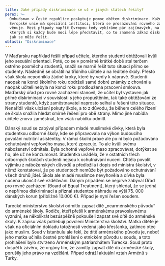 ```yaml
---
title: Jaké případy diskriminace se už v jiných státech řešily?
perex: >-
  Ombudsman v České republice poskytuje pomoc obětem diskriminace. Každý stát
  Evropské unie má speciální instituci, která se prosazování rovného zacházení
  věnuje. Mezi případy napříč Evropou tedy vybíráme pár zajímavých, na základě
  kterých si každý bude moci lépe představit, co to znamená zákaz diskriminace a
  jak se může řešit.
oblasti: "Diskriminace"
---
```


<p>V&nbsp;Maďarsku například řešili případ učitele, kterého studenti obtěžovali kvůli jeho sexuální orientaci. Poté, co se v poměrně krátké době stal terčem ostrého posměchu studentů, snažil se marně řešit tuto situaci přímo se studenty. Následně se obrátil na třídního učitele a na ředitele školy. Přesto však škola nepodnikla žádné kroky, které by vedly k nápravě. Studenti naopak na konci školního roku obdrželi samé dobré známky z&nbsp;chování a naopak učiteli nebyla na konci roku prodloužena pracovní smlouva. Maďarský úřad pro rovné zacházení stanovil, že učitel byl vystaven jak přímé diskriminaci v souvislosti s jeho propuštěním, tak také obtěžování ze strany studentů, když zaměstnavatel naprosto selhal u řešení této situace. Nenařídil však uložení pokuty škole, a to z důvodu, že během celého řízení se škola snažila hledat smírné řešení pro obě strany. Mimo jiné nabídla učitele znovu zaměstnat, ten však nabídku odmítl.</p><p>Dánský soud se zabýval případem mladé muslimské dívky, která byla studentkou odborné školy, kde se připravovala na výkon budoucího povolání nutriční asistentky. V rámci školní praxe ale po ní bylo požadováno ochutnávání vepřového masa, které zpracuje. To ale kvůli svému náboženství odmítala. Byla ochotná vepřové maso zpracovávat, dotýkat se ho, ale už ne konzumovat. Studentka uváděla, že v ostatních třech odborných školách studenti nejsou k ochutnávání nuceni. Chtěla povolit výjimku z náboženských důvodů a předložila i dopis od ministra školství, v němž konstatoval, že po studentech nemůže být požadováno ochutnávání všech druhů jídel. Škola ale mladé muslimce nevyhověla a dívka byla nucena ukončit své vzdělávání. Daným případem se nejprve zabýval Úřad pro rovné zacházení (Board of Equal Treatment), který shledal, že se jedná o nepřímou diskriminaci a přiznal studentce náhradu ve výši 75. 000 dánských korun (přibližně 10.000 €). Případ je nyní řešen soudem. </p><p>Turecké ministerstvo školství odmítlo zapsat dítě „nearménského původu“ do arménské školy. Rodiče, kteří přešli k arménskému pravoslavnému vyznání, se několikrát bezúspěšně pokoušeli zapsat své dítě do arménské školy. K zápisu však potřebují povolení Ministerstva školství. Matka dítěte je však na oficiálním dokladu totožnosti vedená jako křesťanka, zatímco otec jako muslim. Soud v Istanbulu ale řekl, že dítě arménského původu je, neboť jeho matka učinila čestné prohlášení o etnickém původu u soudu, a toto prohlášení bylo stvrzeno Arménským patriarchátem Turecka. Soud proto dospěl k závěru, že orgány tím, že zamítly zapsat dítě do arménské školy, porušily jeho právo na vzdělání. Případ odráží aktuální vztah Arménů s Turky.</p></div>
